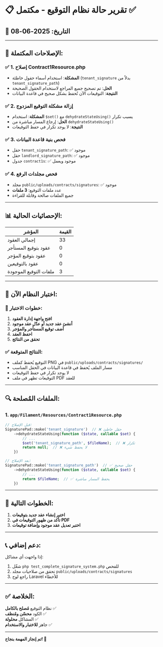 # 📋 تقرير حالة نظام التوقيع - مكتمل ✅

## 📅 التاريخ: 2025-06-08

---

## 🔧 **الإصلاحات المكتملة:**

### ✅ 1. إصلاح Contract1Resource.php
- **المشكلة**: استخدام أسماء حقول خاطئة (`tenant_signature` بدلاً من `tenant_signature_path`)
- **الحل**: تم تصحيح جميع المراجع لاستخدام الحقول الصحيحة
- **النتيجة**: التوقيعات الآن تُحفظ بشكل صحيح في قاعدة البيانات

### ✅ 2. إزالة مشكلة التوقيع المزدوج
- **المشكلة**: استخدام `$set()` مع `dehydrateStateUsing()` يسبب تكرار
- **الحل**: إرجاع المسار مباشرة من `dehydrateStateUsing()`
- **النتيجة**: لا يوجد تكرار في حفظ التوقيعات

### ✅ 3. فحص بنية قاعدة البيانات
- حقل `tenant_signature_path`: ✅ موجود
- حقل `landlord_signature_path`: ✅ موجود
- جدول `contract1s`: ✅ موجود ويعمل

### ✅ 4. فحص مجلدات الرفع
- مجلد `public/uploads/contracts/signatures`: ✅ موجود
- عدد ملفات التوقيع: **3 ملفات**
- جميع الملفات صالحة وقابلة للقراءة

---

## 📊 **الإحصائيات الحالية:**

| المؤشر | القيمة |
|--------|---------|
| إجمالي العقود | 33 |
| عقود بتوقيع المستأجر | 0 |
| عقود بتوقيع المؤجر | 0 |
| عقود بالتوقيعين | 0 |
| ملفات التوقيع الموجودة | 3 |

---

## 🎯 **اختبار النظام الآن:**

### 📝 خطوات الاختبار:
1. **افتح واجهة إدارة العقود**
2. **أنشئ عقد جديد أو عدّل عقد موجود**
3. **أضف توقيع المستأجر والمؤجر**
4. **احفظ العقد**
5. **تحقق من النتائج**

### ✅ النتائج المتوقعة:
- التوقيع يُحفظ كملف PNG في `public/uploads/contracts/signatures/`
- مسار الملف يُحفظ في قاعدة البيانات في الحقل المناسب
- لا يوجد تكرار في حفظ التوقيعات
- التوقيعات تظهر في ملف PDF للعقد

---

## 🔍 **الملفات المُصلحة:**

### 1. `app/Filament/Resources/Contract1Resource.php`
```php
// قبل الإصلاح:
SignaturePad::make('tenant_signature')  // ❌ حقل خاطئ
    ->dehydrateStateUsing(function ($state, callable $set) {
        // ...
        $set('tenant_signature_path', $fileName);  // ❌ تكرار
        return null;  // ❌ لا يحفظ شيء
    })

// بعد الإصلاح:
SignaturePad::make('tenant_signature_path')  // ✅ حقل صحيح
    ->dehydrateStateUsing(function ($state, callable $set) {
        // ...
        return $fileName;  // ✅ يحفظ المسار مباشرة
    })
```

---

## 🚀 **الخطوات التالية:**

1. **اختبر إنشاء عقد جديد بتوقيعات**
2. **تأكد من ظهور التوقيعات في PDF**
3. **اختبر تعديل عقد موجود وإضافة توقيعات**

---

## 📞 **دعم إضافي:**

إذا واجهت أي مشاكل:
1. شغّل `php test_complete_signature_system.php` للفحص
2. تحقق من صلاحيات مجلد `public/uploads/contracts/signatures`
3. راجع لوج Laravel للأخطاء

---

## ✅ **الخلاصة:**

نظام التوقيع **مُصلح بالكامل** ✅  
الكود **محسّن ومُنظف** ✅  
المشاكل **محلولة** ✅  
جاهز **للاختبار والاستخدام** ✅

---

**تم إنجاز المهمة بنجاح! 🎉**
